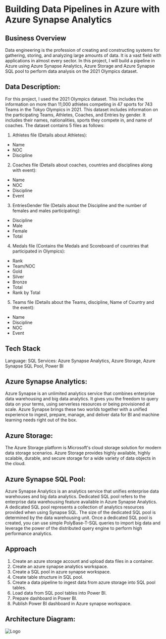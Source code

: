 
# Building Data Pipelines in Azure with Azure Synapse Analytics

## Business Overview

Data engineering is the profession of creating and constructing systems for gathering, storing, and analyzing large amounts of data. It is a vast field with applications in almost every sector. In this project, I will build a pipeline in Azure using Azure Synapse Analytics, Azure Storage and Azure Synapse SQL pool to perform data analysis on the 2021 Olympics dataset.

## Data Description:
For this project, I used the 2021 Olympics dataset. This includes the information on more than 11,000 athletes competing in 47 sports for 743 Teams in the Tokyo Olympics in 2021. This dataset includes information on the participating Teams, Athletes, Coaches, and Entries by gender. It includes their names, nationalities, sports they compete in, and name of coaches. The dataset contains 5 files as follows:

1. Athletes file (Details about Athletes):
* Name
* NOC
* Discipline

2. Coaches file (Details about coaches, countries and disciplines along with event):
* Name
* NOC
* Discipline
* Event

3. EntriesGender file (Details about the Discipline and the number of females and males participating):
* Discipline
* Male
* Female
* Total

4. Medals file (Contains the Medals and Scoreboard of countries that participated in Olympics):
* Rank
* Team/NOC
* Gold
* Silver
* Bronze
* Total
* Rank by Total

5. Teams file (Details about the Teams, discipline, Name of Country and the event):
* Name
* Discipline
* NOC
* Event

## Tech Stack

Language: SQL
Services: Azure Synapse Analytics, Azure Storage, Azure Synapse SQL Pool, Power BI

## Azure Synapse Analytics:
Azure Synapse is an unlimited analytics service that combines enterprise data warehousing and big data analytics. It gives you the freedom to query data on your terms, using serverless resources or being provisioned  at scale. Azure Synapse brings these two worlds together with a unified experience to ingest, prepare, manage, and deliver data for  BI and machine learning needs right out of the box.

## Azure Storage:
The Azure Storage platform is Microsoft's cloud storage solution for modern data storage scenarios. Azure Storage provides highly available, highly scalable, durable, and secure storage for a wide variety of data objects in the cloud.

## Azure Synapse SQL Pool:
Azure Synapse Analytics is an analytics service that unifies enterprise data warehouses and big data analytics. Dedicated SQL pool refers to the enterprise data warehousing feature available in Azure Synapse Analytics. A dedicated SQL pool represents a collection of analytics resources provided when using Synapse SQL. The size of the dedicated SQL pool is determined by the data warehousing unit. Once a dedicated SQL pool is created, you can use simple PolyBase-T-SQL queries to import big data  and leverage the power of the distributed query engine to perform high performance analytics.

## Approach
1. Create an azure storage account and upload data files in a container.
2. Create an azure synapse analytics workspace.
3. Create a SQL pool in azure synapse workspace.
4. Create table structure in SQL pool.
5. Create a data pipeline to ingest data from azure storage into SQL pool tables.
6. Load data from SQL pool tables into Power BI.
7. Prepare dashboard in Power BI.
8. Publish Power BI dashboard in Azure synapse workspace.
    

## Architecture Diagram:
![Logo](https://project-architecture0102.s3.eu-west-2.amazonaws.com/Build_Data_Pipeline_using_Azure_Stream_Analytics_architecture.jpg)










    




